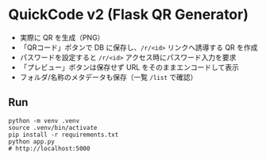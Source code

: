 # QuickCode v2 (Flask QR Generator)

- 実際に QR を生成（PNG）
- 「QRコード」ボタンで DB に保存し、`/r/<id>` リンクへ誘導する QR を作成
- パスワードを設定すると `/r/<id>` アクセス時にパスワード入力を要求
- 「プレビュー」ボタンは保存せず URL をそのままエンコードして表示
- フォルダ/名称のメタデータも保存（一覧 `/list` で確認）

## Run
```
python -m venv .venv
source .venv/bin/activate
pip install -r requirements.txt
python app.py
# http://localhost:5000
```
